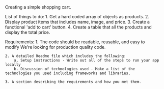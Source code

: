 Creating a simple shopping cart.

List of things to do:
    1. Get a hard coded array of objects as products.
    2. Display product items that includes name, image, and price.
    3. Create a functional 'add to cart' button.
    4. Create a table that all the products and display the total price.

Requirements:
    1. The code should be readable, reusable, and easy to modify We're looking for production quality code.
    
    2. A detailed Readme file which includes the following:
        a. Setup instructions - Write out all of the steps to run your app locally
        b. Discussion of technologies used - Make a list of the technologies you used including frameworks and libraries.
    
    3. A section describing the requirements and how you met them.